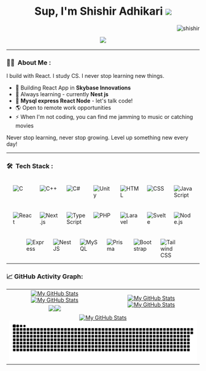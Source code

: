 <!-- Header -->
<h1 align="center">
Sup, I'm Shishir Adhikari
  <img src="https://media.giphy.com/media/hvRJCLFzcasrR4ia7z/giphy.gif" width="30"></h1>
 <img src="https://komarev.com/ghpvc/?username=adkshishir&label=Profile%20Views&color=0e75b6&style=flat" align='right' alt="shishir" />
<br/>
<!-- Typing SVG -->
<p align="center">
  <a href="https://github.com/DenverCoder1/readme-typing-svg"><img src="https://readme-typing-svg.herokuapp.com?lines=Flutter+Developer;%20Founder%20and%20Content%20Writer%20of%20shishir.com;Computer+Science+Student;Music%20|%20Movie%20|%20Sports%20|%20%20Enthusiastic&center=true&width=480&height=45"></a>
</p>
<hr/>

<!-- About Me -->
### :man_technologist: &nbsp;About Me :
I build with React. I study CS. I never stop learning new things.
- 🔭 Building React App in **Skybase Innovations** 
- 🌱 Always learning - currently **Nest js**
- 💬 **Mysql express React Node** - let's talk code!
- 🌎 Open to remote work opportunities
- ⚡ When I'm not coding, you can find me jamming to music or catching movies

Never stop learning, never stop growing. Level up something new every day!

---

<!-- Tech Stack -->
### 🛠 &nbsp;Tech Stack :
<br>
<div style="display: flex; flex-wrap: wrap; gap: 20px; justify-content: center;">
  <!-- C -->
  <img src="https://upload.wikimedia.org/wikipedia/commons/1/18/C_Programming_Language.svg" alt="C" width="50" height="50" />

  <!-- C++ -->
  <img src="https://upload.wikimedia.org/wikipedia/commons/1/18/ISO_C%2B%2B_Logo.svg" alt="C++" width="50" height="50" />

  <!-- C# -->
  <img src="https://upload.wikimedia.org/wikipedia/commons/7/7a/C_Sharp_logo.svg" alt="C#" width="50" height="50" />

  <!-- Unity -->
  <img src="https://upload.wikimedia.org/wikipedia/commons/1/19/Unity_Technologies_logo.svg" alt="Unity" width="50" height="50" />

  <!-- HTML -->
  <img src="https://upload.wikimedia.org/wikipedia/commons/6/61/HTML5_logo_and_wordmark.svg" alt="HTML" width="50" height="50" />

  <!-- CSS -->
  <img src="https://upload.wikimedia.org/wikipedia/commons/d/d5/CSS3_logo_and_wordmark.svg" alt="CSS" width="50" height="50" />

  <!-- JavaScript -->
  <img src="https://upload.wikimedia.org/wikipedia/commons/6/6a/JavaScript-logo.png" alt="JavaScript" width="50" height="50" />

  <!-- React -->
  <img src="https://upload.wikimedia.org/wikipedia/commons/a/a7/React-icon.svg" alt="React" width="50" height="50" />

  <!-- Next.js -->
  <img src="https://upload.wikimedia.org/wikipedia/commons/8/8e/Nextjs-logo.svg" alt="Next.js" width="50" height="50" />

  <!-- TypeScript -->
  <img src="https://upload.wikimedia.org/wikipedia/commons/f/f5/Typescript.svg" alt="TypeScript" width="50" height="50" />

  <!-- PHP -->
  <img src="https://upload.wikimedia.org/wikipedia/commons/2/27/PHP-logo.svg" alt="PHP" width="50" height="50" />

  <!-- Laravel -->
  <img src="https://upload.wikimedia.org/wikipedia/commons/9/9a/Laravel.svg" alt="Laravel" width="50" height="50" />

  <!-- Svelte -->
  <img src="https://upload.wikimedia.org/wikipedia/commons/1/1b/Svelte_Logo.svg" alt="Svelte" width="50" height="50" />

  <!-- Node.js -->
  <img src="https://upload.wikimedia.org/wikipedia/commons/d/d9/Node.js_logo.svg" alt="Node.js" width="50" height="50" />

  <!-- Express -->
  <img src="https://upload.wikimedia.org/wikipedia/commons/6/64/Expressjs.png" alt="Express" width="50" height="50" />

  <!-- NestJS -->
  <img src="https://upload.wikimedia.org/wikipedia/commons/4/4c/NestJS.svg" alt="NestJS" width="50" height="50" />

  <!-- MySQL -->
  <img src="https://upload.wikimedia.org/wikipedia/en/d/dd/MySQL_logo.svg" alt="MySQL" width="50" height="50" />

  <!-- Prisma -->
  <img src="https://raw.githubusercontent.com/prisma/presskit/main/Logos/PNG/Prisma-DarkBackground.png" alt="Prisma" width="50" height="50" />

  <!-- Bootstrap -->
  <img src="https://upload.wikimedia.org/wikipedia/commons/b/b2/Bootstrap_logo.svg" alt="Bootstrap" width="50" height="50" />

  <!-- Tailwind CSS -->
  <img src="https://upload.wikimedia.org/wikipedia/commons/d/d5/Tailwind_CSS_Logo.svg" alt="Tailwind CSS" width="50" height="50" />
</div>

---

<!-- Activity Graph -->
### 📈 GitHub Activity Graph:
<table>
    <tr>
        <td align="center"><a href="https://github.com/adkshishir#gh-light-mode-only"><img src="https://github-readme-stats.vercel.app/api?username=adkshishir&show_icons=true" alt="My GitHub Stats"/></a><a href="https://github.com/adkshishir#gh-dark-mode-only"><img src="https://github-readme-stats.vercel.app/api?username=adkshishir&show_icons=true&theme=tokyonight" alt="My GitHub Stats"/></a></td>
        <td rowspan="2" align="center"><a href="https://github.com/adkshishir#gh-light-mode-only"><img src="https://github-readme-stats.vercel.app/api/top-langs/?username=adkshishir&theme=default&langs_count=8#gh-light-mode-only" alt="My GitHub Stats"/></a><a href="https://github.com/adkshishir#gh-dark-mode-only"><img src="https://github-readme-stats.vercel.app/api/top-langs/?username=adkshishir&theme=tokyonight&langs_count=8#gh-dark-mode-only" alt="My GitHub Stats"/></a></td>
    </tr>
    <tr>
        <td align="center"><a href="https://github.com/adkshishir#gh-light-mode-only"><img src="https://github-readme-streak-stats.herokuapp.com/?user=adkshishir&theme=default"/></a><a href="https://github.com/adkshishir#gh-dark-mode-only"><img src="https://github-readme-streak-stats.herokuapp.com/?user=adkshishir&theme=tokyonight"/></a></td>
    </tr>
    <tr>
        <td colspan="2" align="center"><a href="https://github.com/adkshishir#gh-light-mode-only"><img src="https://raw.githubusercontent.com/adkshishir/adkshishir/output/github-contribution-grid-snake-default.svg#gh-light-mode-only" alt="My GitHub Stats"/></a><a href="https://github.com/adkshishir#gh-dark-mode-only"><img src="https://raw.githubusercontent.com/adkshishir/adkshishir/output/github-contribution-grid-snake-dark.svg#gh-dark-mode-only" alt="My GitHub Stats"/></a></td>
    </tr>
</table>

